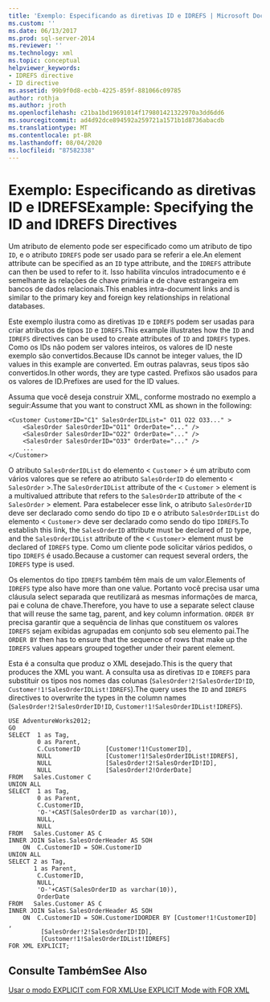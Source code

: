 ```yaml
---
title: 'Exemplo: Especificando as diretivas ID e IDREFS | Microsoft Docs'
ms.custom: ''
ms.date: 06/13/2017
ms.prod: sql-server-2014
ms.reviewer: ''
ms.technology: xml
ms.topic: conceptual
helpviewer_keywords:
- IDREFS directive
- ID directive
ms.assetid: 99b9f0d8-ecbb-4225-859f-881066c09785
author: rothja
ms.author: jroth
ms.openlocfilehash: c21ba1bd19691014f179801421322970a3dd6dd6
ms.sourcegitcommit: ad4d92dce894592a259721a1571b1d8736abacdb
ms.translationtype: MT
ms.contentlocale: pt-BR
ms.lasthandoff: 08/04/2020
ms.locfileid: "87582338"
---
```

# <a name="example-specifying-the-id-and-idrefs-directives"></a><span data-ttu-id="65163-102">Exemplo: Especificando as diretivas ID e IDREFS</span><span class="sxs-lookup"><span data-stu-id="65163-102">Example: Specifying the ID and IDREFS Directives</span></span>
  <span data-ttu-id="65163-103">Um atributo de elemento pode ser especificado como um atributo de tipo `ID`, e o atributo `IDREFS` pode ser usado para se referir a ele.</span><span class="sxs-lookup"><span data-stu-id="65163-103">An element attribute can be specified as an `ID` type attribute, and the `IDREFS` attribute can then be used to refer to it.</span></span> <span data-ttu-id="65163-104">Isso habilita vínculos intradocumento e é semelhante às relações de chave primária e de chave estrangeira em bancos de dados relacionais.</span><span class="sxs-lookup"><span data-stu-id="65163-104">This enables intra-document links and is similar to the primary key and foreign key relationships in relational databases.</span></span>  
  
 <span data-ttu-id="65163-105">Este exemplo ilustra como as diretivas `ID` e `IDREFS` podem ser usadas para criar atributos de tipos `ID` e `IDREFS`.</span><span class="sxs-lookup"><span data-stu-id="65163-105">This example illustrates how the `ID` and `IDREFS` directives can be used to create attributes of `ID` and `IDREFS` types.</span></span> <span data-ttu-id="65163-106">Como os IDs não podem ser valores inteiros, os valores de ID neste exemplo são convertidos.</span><span class="sxs-lookup"><span data-stu-id="65163-106">Because IDs cannot be integer values, the ID values in this example are converted.</span></span> <span data-ttu-id="65163-107">Em outras palavras, seus tipos são convertidos.</span><span class="sxs-lookup"><span data-stu-id="65163-107">In other words, they are type casted.</span></span> <span data-ttu-id="65163-108">Prefixos são usados para os valores de ID.</span><span class="sxs-lookup"><span data-stu-id="65163-108">Prefixes are used for the ID values.</span></span>  
  
 <span data-ttu-id="65163-109">Assuma que você deseja construir XML, conforme mostrado no exemplo a seguir:</span><span class="sxs-lookup"><span data-stu-id="65163-109">Assume that you want to construct XML as shown in the following:</span></span>  
  
```  
<Customer CustomerID="C1" SalesOrderIDList=" O11 O22 O33..." >  
    <SalesOrder SalesOrderID="O11" OrderDate="..." />  
    <SalesOrder SalesOrderID="O22" OrderDate="..." />  
    <SalesOrder SalesOrderID="O33" OrderDate="..." />  
    ...  
</Customer>  
```  
  
 <span data-ttu-id="65163-110">O atributo `SalesOrderIDList` do elemento < `Customer` > é um atributo com vários valores que se refere ao atributo `SalesOrderID` do elemento < `SalesOrder` >.</span><span class="sxs-lookup"><span data-stu-id="65163-110">The `SalesOrderIDList` attribute of the < `Customer` > element is a multivalued attribute that refers to the `SalesOrderID` attribute of the < `SalesOrder` > element.</span></span> <span data-ttu-id="65163-111">Para estabelecer esse link, o atributo `SalesOrderID` deve ser declarado como sendo do tipo `ID` e o atributo `SalesOrderIDList` do elemento < `Customer`> deve ser declarado como sendo do tipo `IDREFS`.</span><span class="sxs-lookup"><span data-stu-id="65163-111">To establish this link, the `SalesOrderID` attribute must be declared of `ID` type, and the `SalesOrderIDList` attribute of the < `Customer`> element must be declared of `IDREFS` type.</span></span> <span data-ttu-id="65163-112">Como um cliente pode solicitar vários pedidos, o tipo `IDREFS` é usado.</span><span class="sxs-lookup"><span data-stu-id="65163-112">Because a customer can request several orders, the `IDREFS` type is used.</span></span>  
  
 <span data-ttu-id="65163-113">Os elementos do tipo `IDREFS` também têm mais de um valor.</span><span class="sxs-lookup"><span data-stu-id="65163-113">Elements of `IDREFS` type also have more than one value.</span></span> <span data-ttu-id="65163-114">Portanto você precisa usar uma cláusula select separada que reutilizará as mesmas informações de marca, pai e coluna de chave.</span><span class="sxs-lookup"><span data-stu-id="65163-114">Therefore, you have to use a separate select clause that will reuse the same tag, parent, and key column information.</span></span> <span data-ttu-id="65163-115">`ORDER BY` precisa garantir que a sequência de linhas que constituem os valores `IDREFS` sejam exibidas agrupadas em conjunto sob seu elemento pai.</span><span class="sxs-lookup"><span data-stu-id="65163-115">The `ORDER BY` then has to ensure that the sequence of rows that make up the `IDREFS` values appears grouped together under their parent element.</span></span>  
  
 <span data-ttu-id="65163-116">Esta é a consulta que produz o XML desejado.</span><span class="sxs-lookup"><span data-stu-id="65163-116">This is the query that produces the XML you want.</span></span> <span data-ttu-id="65163-117">A consulta usa as diretivas `ID` e `IDREFS` para substituir os tipos nos nomes das colunas (`SalesOrder!2!SalesOrderID!ID`, `Customer!1!SalesOrderIDList!IDREFS`).</span><span class="sxs-lookup"><span data-stu-id="65163-117">The query uses the `ID` and `IDREFS` directives to overwrite the types in the column names (`SalesOrder!2!SalesOrderID!ID`, `Customer!1!SalesOrderIDList!IDREFS`).</span></span>  
  
```  
USE AdventureWorks2012;  
GO  
SELECT  1 as Tag,  
        0 as Parent,  
        C.CustomerID       [Customer!1!CustomerID],  
        NULL               [Customer!1!SalesOrderIDList!IDREFS],  
        NULL               [SalesOrder!2!SalesOrderID!ID],  
        NULL               [SalesOrder!2!OrderDate]  
FROM   Sales.Customer C   
UNION ALL   
SELECT  1 as Tag,  
        0 as Parent,  
        C.CustomerID,  
        'O-'+CAST(SalesOrderID as varchar(10)),   
        NULL,  
        NULL  
FROM   Sales.Customer AS C  
INNER JOIN Sales.SalesOrderHeader AS SOH  
    ON  C.CustomerID = SOH.CustomerID  
UNION ALL  
SELECT 2 as Tag,  
       1 as Parent,  
        C.CustomerID,  
        NULL,  
        'O-'+CAST(SalesOrderID as varchar(10)),  
        OrderDate  
FROM   Sales.Customer AS C  
INNER JOIN Sales.SalesOrderHeader AS SOH  
    ON  C.CustomerID = SOH.CustomerIDORDER BY [Customer!1!CustomerID] ,  
         [SalesOrder!2!SalesOrderID!ID],  
         [Customer!1!SalesOrderIDList!IDREFS]  
FOR XML EXPLICIT;  
```  
  
## <a name="see-also"></a><span data-ttu-id="65163-118">Consulte Também</span><span class="sxs-lookup"><span data-stu-id="65163-118">See Also</span></span>  
 [<span data-ttu-id="65163-119">Usar o modo EXPLICIT com FOR XML</span><span class="sxs-lookup"><span data-stu-id="65163-119">Use EXPLICIT Mode with FOR XML</span></span>](use-explicit-mode-with-for-xml.md)  
  
  
